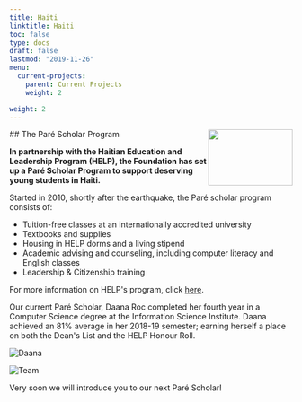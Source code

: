 ```yaml
---
title: Haiti
linktitle: Haiti
toc: false
type: docs
draft: false
lastmod: "2019-11-26"
menu:
  current-projects:
    parent: Current Projects
    weight: 2

weight: 2
---
```

<img src="/img/Haiti/Haiti_Flag.png" style="float:right;width:150px;height:100px;">
## The Paré Scholar Program

**In partnership with the Haitian Education and Leadership Program (HELP), the Foundation has set up a Paré Scholar Program to support deserving young students in Haiti.**

Started in 2010, shortly after the earthquake, the Paré scholar program consists of:

*   Tuition-free classes at an internationally accredited university
*   Textbooks and supplies
*   Housing in HELP dorms and a living stipend
*   Academic advising and counseling, including computer literacy and English classes
*   Leadership & Citizenship training

For more information on HELP's program, click [here](http://uhelp.net/our-story/how-we-work/#sthash.ZRikysiZ.dpuf).

Our current Paré Scholar, Daana Roc completed her fourth year in a Computer Science degree at the Information Science Institute. Daana achieved an 81% average in her 2018-19 semester; earning herself a place on both the Dean's List and the HELP Honour Roll.

![Daana](/img/Haiti/DaanaRoc.png)

![Team](/img/Haiti/Daanawithteam.jpg)

Very soon we will introduce you to our next Paré Scholar!
